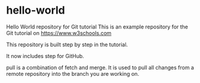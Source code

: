 # hello-world
Hello World repository for Git tutorial
This is an example repository for the Git tutorial on https://www.w3schools.com

This repository is built step by step in the tutorial.

It now includes step for GitHub.

pull is a combination of fetch and merge. It is used to pull all changes from a remote repository into the branch you are working on.

